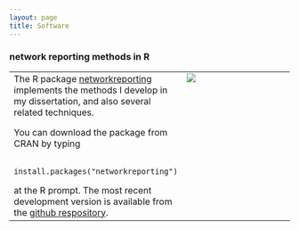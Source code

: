 ```yaml
---
layout: page
title: Software
---
```


### network reporting methods in R

<table width="120%">            
<tr style="vertical-align:top;">                        
<td>
The R package <a href="http://dfeehan.github.io/networkreporting/">networkreporting</a> 
implements the methods I develop in my dissertation, and also several
related techniques. 
<p>You can download the package from CRAN by typing
<p>
<code>
install.packages("networkreporting")
</code>
</p>
at the R prompt. The most recent development version is available from the
<a href="https://github.com/dfeehan/networkreporting">github respository</a>.</td>
<td>
<div style="width:300px;">
<img src="{{ BASE_PATH }}/assets/images/reporting-network-example.png"></div>
</td>
</tr>
</table>

